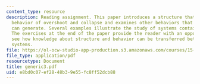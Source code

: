 ```yaml
---
content_type: resource
description: Reading assignment. This paper introduces a structure that produces the
  behavior of overshoot and collapse and examines other behaviors that the structure
  can generate. Several examples illustrate the study of systems containing the structure.
  The exercises at the end of the paper provide the reader with an opportunity to
  see how knowledge about structure and behavior can be transferred between different
  systems.
file: https://ol-ocw-studio-app-production.s3.amazonaws.com/courses/15-988-system-dynamics-self-study-fall-1998-spring-1999/e8bd0c07ef2848b39e55fc8ff52dcb88_generic3.pdf
file_type: application/pdf
resourcetype: Document
title: generic3.pdf
uid: e8bd0c07-ef28-48b3-9e55-fc8ff52dcb88
---
```

